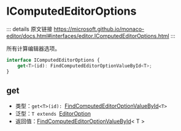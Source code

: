 # IComputedEditorOptions

<backTop />
        
::: details 原文链接
https://microsoft.github.io/monaco-editor/docs.html#interfaces/editor.IComputedEditorOptions.html
:::

所有计算编辑器选项。

```ts
interface IComputedEditorOptions {
    get<T>(id): FindComputedEditorOptionValueById<T>;
}
```

## get
- 类型：`get<T>(id): `[FindComputedEditorOptionValueById](/api/editor/FindComputedEditorOptionValueById.md)`<T>`
- 泛型：`T extends `[EditorOption](/api/editor/EditorOption.md)
- 返回值：[FindComputedEditorOptionValueById](/api/editor/FindComputedEditorOptionValueById.md)< T >